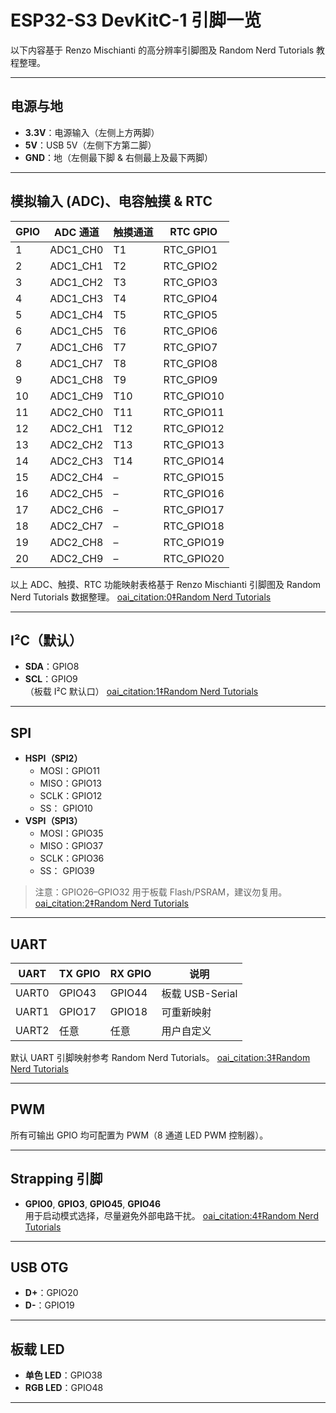 # ESP32-S3 DevKitC-1 引脚一览

以下内容基于 Renzo Mischianti 的高分辨率引脚图及 Random Nerd Tutorials 教程整理。

---

## 电源与地
- **3.3V**：电源输入（左侧上方两脚）
- **5V**：USB 5V（左侧下方第二脚）
- **GND**：地（左侧最下脚 & 右侧最上及最下两脚）

---

## 模拟输入 (ADC)、电容触摸 & RTC

| GPIO  | ADC 通道     | 触摸通道 | RTC GPIO    |
|-------|--------------|----------|-------------|
| 1     | ADC1_CH0     | T1       | RTC_GPIO1   |
| 2     | ADC1_CH1     | T2       | RTC_GPIO2   |
| 3     | ADC1_CH2     | T3       | RTC_GPIO3   |
| 4     | ADC1_CH3     | T4       | RTC_GPIO4   |
| 5     | ADC1_CH4     | T5       | RTC_GPIO5   |
| 6     | ADC1_CH5     | T6       | RTC_GPIO6   |
| 7     | ADC1_CH6     | T7       | RTC_GPIO7   |
| 8     | ADC1_CH7     | T8       | RTC_GPIO8   |
| 9     | ADC1_CH8     | T9       | RTC_GPIO9   |
| 10    | ADC1_CH9     | T10      | RTC_GPIO10  |
| 11    | ADC2_CH0     | T11      | RTC_GPIO11  |
| 12    | ADC2_CH1     | T12      | RTC_GPIO12  |
| 13    | ADC2_CH2     | T13      | RTC_GPIO13  |
| 14    | ADC2_CH3     | T14      | RTC_GPIO14  |
| 15    | ADC2_CH4     | –        | RTC_GPIO15  |
| 16    | ADC2_CH5     | –        | RTC_GPIO16  |
| 17    | ADC2_CH6     | –        | RTC_GPIO17  |
| 18    | ADC2_CH7     | –        | RTC_GPIO18  |
| 19    | ADC2_CH8     | –        | RTC_GPIO19  |
| 20    | ADC2_CH9     | –        | RTC_GPIO20  |

以上 ADC、触摸、RTC 功能映射表格基于 Renzo Mischianti 引脚图及 Random Nerd Tutorials 数据整理。 [oai_citation:0‡Random Nerd Tutorials](https://randomnerdtutorials.com/esp32-s3-devkitc-pinout-guide/)

---

## I²C（默认）
- **SDA**：GPIO8  
- **SCL**：GPIO9  
（板载 I²C 默认口） [oai_citation:1‡Random Nerd Tutorials](https://randomnerdtutorials.com/esp32-s3-devkitc-pinout-guide/)

---

## SPI
- **HSPI（SPI2）**  
  - MOSI：GPIO11  
  - MISO：GPIO13  
  - SCLK：GPIO12  
  - SS：  GPIO10  
- **VSPI（SPI3）**  
  - MOSI：GPIO35  
  - MISO：GPIO37  
  - SCLK：GPIO36  
  - SS：  GPIO39  

> 注意：GPIO26–GPIO32 用于板载 Flash/PSRAM，建议勿复用。 [oai_citation:2‡Random Nerd Tutorials](https://randomnerdtutorials.com/esp32-s3-devkitc-pinout-guide/)

---

## UART
| UART  | TX GPIO | RX GPIO | 说明             |
|-------|---------|---------|------------------|
| UART0 | GPIO43  | GPIO44  | 板载 USB-Serial  |
| UART1 | GPIO17  | GPIO18  | 可重新映射       |
| UART2 | 任意    | 任意    | 用户自定义       |

默认 UART 引脚映射参考 Random Nerd Tutorials。 [oai_citation:3‡Random Nerd Tutorials](https://randomnerdtutorials.com/esp32-s3-devkitc-pinout-guide/)

---

## PWM
所有可输出 GPIO 均可配置为 PWM（8 通道 LED PWM 控制器）。

---

## Strapping 引脚
- **GPIO0**, **GPIO3**, **GPIO45**, **GPIO46**  
  用于启动模式选择，尽量避免外部电路干扰。 [oai_citation:4‡Random Nerd Tutorials](https://randomnerdtutorials.com/esp32-s3-devkitc-pinout-guide/)

---

## USB OTG
- **D+**：GPIO20  
- **D-**：GPIO19  

---

## 板载 LED
- **单色 LED**：GPIO38  
- **RGB LED**：GPIO48  

---